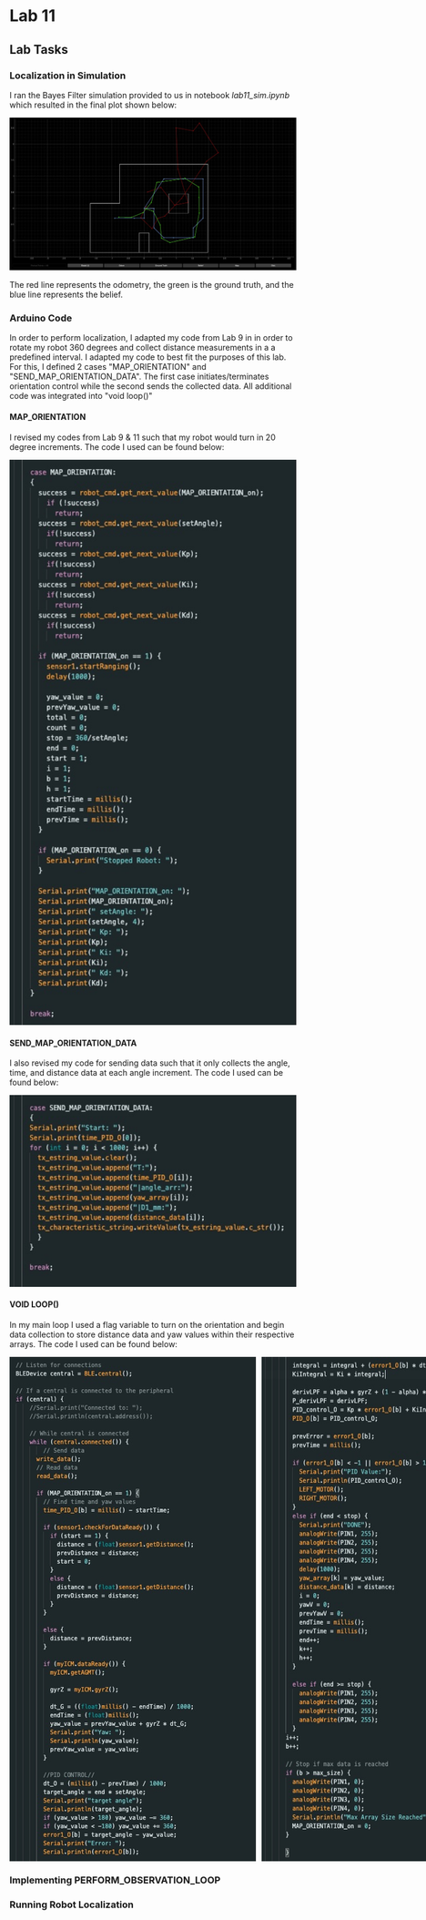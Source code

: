 # Lab 11

## Lab Tasks

### Localization in Simulation

I ran the Bayes Filter simulation provided to us in notebook *lab11_sim.ipynb* which resulted in the final plot shown below:

<img width="560" alt="Profile Picture" src="FINAL_PLOT.jpg">

The red line represents the odometry, the green is the ground truth, and the blue line represents the belief. 

### Arduino Code

In order to perform localization, I adapted my code from Lab 9 in in order to rotate my robot 360 degrees and collect distance measurements in a a predefined interval. I adapted my code to best fit the purposes of this lab. For this, I defined 2 cases "MAP_ORIENTATION" and "SEND_MAP_ORIENTATION_DATA". The first case initiates/terminates orientation control while the second sends the collected data. All additional code was integrated into "void loop()" 

#### MAP_ORIENTATION

I revised my codes from Lab 9 & 11 such that my robot would turn in 20 degree increments. The code I used can be found below:

<img width="560" alt="Profile Picture" src="MAP_ORIENTATION.jpg">

#### SEND_MAP_ORIENTATION_DATA

I also revised my code for sending data such that it only collects the angle, time, and distance data at each angle increment. The code I used can be found below:

<img width="560" alt="Profile Picture" src="SEND_MAP_ORIENTATION_DATA.jpg">

#### VOID LOOP()

In my main loop I used a flag variable to turn on the orientation and begin data collection to store distance data and yaw values within their respective arrays. The code I used can be found below:

<div style="display: flex; gap: 10px;">
  <img width="560" alt="Profile Picture" src="LOOP_1.jpg">
  <img width="560" alt="Profile Picture" src="LOOP_2.jpg">
</div>

### Implementing PERFORM_OBSERVATION_LOOP

### Running Robot Localization


